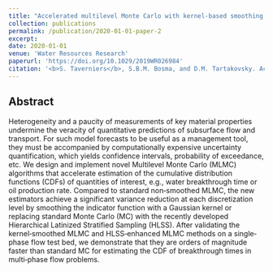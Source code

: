 ```yaml
---
title: "Accelerated multilevel Monte Carlo with kernel‐based smoothing and Latinized stratification"
collection: publications
permalink: /publication/2020-01-01-paper-2
excerpt: 
date: 2020-01-01
venue: 'Water Resources Research'
paperurl: 'https://doi.org/10.1029/2019WR026984'
citation: '<b>S. Taverniers</b>, S.B.M. Bosma, and D.M. Tartakovsky. Accelerated multilevel Monte Carlo with kernel‐based smoothing and Latinized stratification. <i>Water Resources Res.</i>, 56, e2019WR026984 (2020).'
---
```


## Abstract

Heterogeneity and a paucity of measurements of key material properties undermine the veracity of quantitative predictions of subsurface flow and transport. For such model forecasts to be useful as a management tool, they must be accompanied by computationally expensive uncertainty quantification, which yields confidence intervals, probability of exceedance, etc. We design and implement novel Multilevel Monte Carlo (MLMC) algorithms that accelerate estimation of the cumulative distribution functions (CDFs) of quantities of interest, e.g., water breakthrough time or oil production rate. Compared to standard non‐smoothed MLMC, the new estimators achieve a significant variance reduction at each discretization level by smoothing the indicator function with a Gaussian kernel or replacing standard Monte Carlo (MC) with the recently developed Hierarchical Latinized Stratified Sampling (HLSS). After validating the kernel‐smoothed MLMC and HLSS‐enhanced MLMC methods on a single‐phase flow test bed, we demonstrate that they are orders of magnitude faster than standard MC for estimating the CDF of breakthrough times in multi‐phase flow problems.